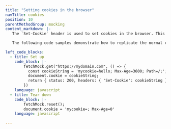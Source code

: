 ```yaml
---
title: "Setting cookies in the browser"
navTitle: cookies
position: 10
parentMethodGroup: mocking
content_markdown: |-
   The `Set-Cookie` header is used to set cookies in the browser. This behaviour is part of the [browser/http spec](https://tools.ietf.org/html/rfc6265#section-4.1), not the fetch spec. As fetch-mock prevents requests getting out of js and into the browser, `Set-Cookie` will have no effect.

   The following code samples demonstrate how to replicate the normal cookie setting behaviour when using fetch-mock.

left_code_blocks:
  - title: Set up
    code_block: |-
        fetchMock.get("https://mydomain.com", () => {
          const cookieString = 'mycookie=hello; Max-Age=3600; Path=/;';
          document.cookie = cookieString;
          return { status: 200, headers: { 'Set-Cookie': cookieString }};
        })
    language: javascript
  - title: Tear down
    code_block: |-
        fetchMock.reset();
        document.cookie = 'mycookie=; Max-Age=0'
    language: javascript
   
---
```

